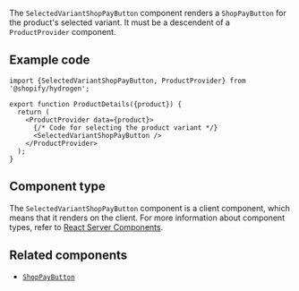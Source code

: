 <!-- This file is generated from source code in the Shopify/hydrogen repo. Edit the files in /packages/hydrogen/src/components/SelectedVariantShopPayButton and run 'yarn generate-docs' at the root of this repo. For more information, refer to https://github.com/Shopify/shopify-dev/blob/main/content/internal/operations/hydrogen-reference-docs.md. -->

The `SelectedVariantShopPayButton` component renders a `ShopPayButton` for the product's selected variant.
It must be a descendent of a `ProductProvider` component.

## Example code

```tsx
import {SelectedVariantShopPayButton, ProductProvider} from '@shopify/hydrogen';

export function ProductDetails({product}) {
  return (
    <ProductProvider data={product}>
      {/* Code for selecting the product variant */}
      <SelectedVariantShopPayButton />
    </ProductProvider>
  );
}
```

## Component type

The `SelectedVariantShopPayButton` component is a client component, which means that it renders on the client. For more information about component types, refer to [React Server Components](/custom-storefronts/hydrogen/framework/react-server-components).

## Related components

- [`ShopPayButton`](/api/hydrogen/components/primitive/shoppaybutton)
